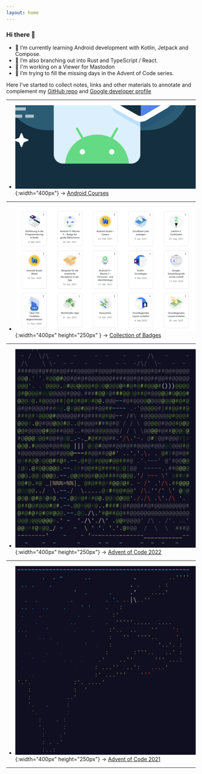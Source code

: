 ```yaml
---
layout: home
---
```


### Hi there 👋

- 🌱 I’m currently learning Android development with Kotlin, Jetpack and Compose.
- 👯 I’m also branching out into Rust and TypeScript / React.
- 🌚 I'm working on a Viewer for Mastodon
- 🔭 I’m trying to fill the missing days in the Advent of Code series.


Here I've started to collect notes, links and other materials to annotate and complement my [GitHub repo](https://github.com/mspath) and [Google developer profile](https://g.dev/hackr)


---

- ![Android Bot](/assets/img/courses/android-bot.png){:width="400px"}
→  [Android Courses](/courses/android.html)

---

- ![Badges](/assets/img/badges/badges-1.png){:width="400px" height="250px" }
→ [Collection of Badges](/courses/badges.html)

---

- ![Screenshot AOC 2022](/assets/img/aoc/aoc-2022.png){:width="400px" height="250px"}
→ [Advent of Code 2022](/aoc/aoc22.html)

---

- ![Screenshot AOC 2021](/assets/img/aoc/aoc-2021.png){:width="400px" height="250px"}
→ [Advent of Code 2021](/aoc/aoc21.html)

---